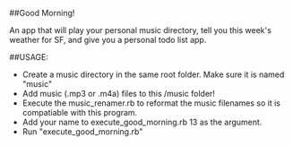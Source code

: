 ##Good Morning!

An app that will play your personal music directory, tell you this week's weather for SF, and give you a personal todo list app.

##USAGE:

* Create a music directory in the same root folder. Make sure it is named "music"
* Add music (.mp3 or .m4a) files to this /music folder!
* Execute the music_renamer.rb to reformat the music filenames so it is compatiable with this program.
* Add your name to execute_good_morning.rb 13 as the argument.
* Run "execute_good_morning.rb"
